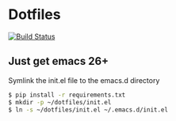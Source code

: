 # Dotfiles

[![Build Status](https://travis-ci.org/adammohammed/dotfiles.svg?branch=master)](https://travis-ci.org/adammohammed/dotfiles)
## Just get emacs 26+ ##
Symlink the init.el file to the emacs.d directory

```bash
$ pip install -r requirements.txt
$ mkdir -p ~/dotfiles/init.el
$ ln -s ~/dotfiles/init.el ~/.emacs.d/init.el
```
